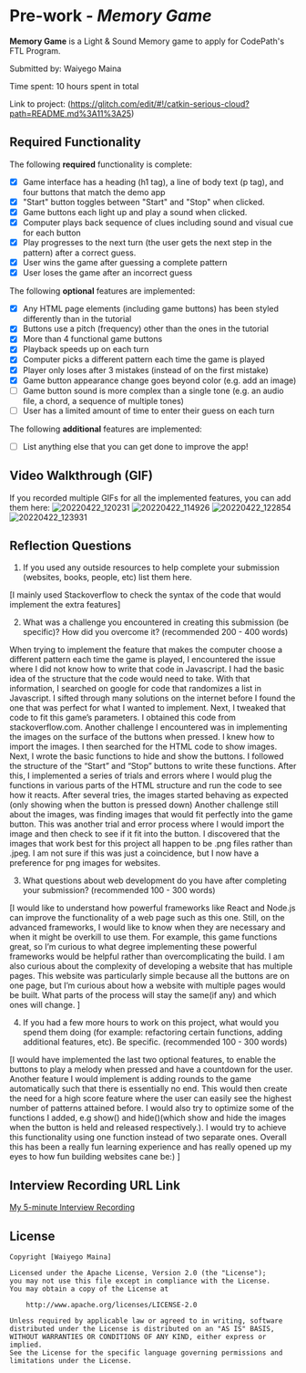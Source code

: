 # Pre-work - *Memory Game*

**Memory Game** is a Light & Sound Memory game to apply for CodePath's FTL Program. 

Submitted by: Waiyego Maina

Time spent: 10 hours spent in total

Link to project: (https://glitch.com/edit/#!/catkin-serious-cloud?path=README.md%3A11%3A25)

## Required Functionality

The following **required** functionality is complete:

* [x] Game interface has a heading (h1 tag), a line of body text (p tag), and four buttons that match the demo app
* [x] "Start" button toggles between "Start" and "Stop" when clicked. 
* [x] Game buttons each light up and play a sound when clicked. 
* [x] Computer plays back sequence of clues including sound and visual cue for each button
* [x] Play progresses to the next turn (the user gets the next step in the pattern) after a correct guess. 
* [x] User wins the game after guessing a complete pattern
* [x] User loses the game after an incorrect guess

The following **optional** features are implemented:

* [x] Any HTML page elements (including game buttons) has been styled differently than in the tutorial
* [x] Buttons use a pitch (frequency) other than the ones in the tutorial
* [x] More than 4 functional game buttons
* [x] Playback speeds up on each turn
* [x] Computer picks a different pattern each time the game is played
* [x] Player only loses after 3 mistakes (instead of on the first mistake)
* [x] Game button appearance change goes beyond color (e.g. add an image)
* [ ] Game button sound is more complex than a single tone (e.g. an audio file, a chord, a sequence of multiple tones)
* [ ] User has a limited amount of time to enter their guess on each turn

The following **additional** features are implemented:

- [ ] List anything else that you can get done to improve the app!

## Video Walkthrough (GIF)

If you recorded multiple GIFs for all the implemented features, you can add them here:
![20220422_120231](https://user-images.githubusercontent.com/77775666/164703062-070f3fd4-351b-466c-9d80-442b6da0ac81.gif) 
![20220422_114926](https://user-images.githubusercontent.com/77775666/164702931-586c275c-a805-4412-acd6-202c85b3d8b3.gif)
![20220422_122854](https://user-images.githubusercontent.com/77775666/164703345-9332cdce-d18c-4865-bd18-2ddd9ce2097a.gif)
![20220422_123931](https://user-images.githubusercontent.com/77775666/164703471-91af6846-5c2d-4a79-b533-867a0588122b.gif)

## Reflection Questions



1. If you used any outside resources to help complete your submission (websites, books, people, etc) list them here. 

[I mainly used Stackoverflow to check the syntax of the code that would implement the extra features]

2. What was a challenge you encountered in creating this submission (be specific)? How did you overcome it? (recommended 200 - 400 words) 


When trying to implement the feature that makes the computer choose a different pattern each time the game is played, 
I encountered the issue where I did not know how to write that code in Javascript. I had the basic idea of the structure 
that the code would need to take. With that information, I searched on google for code that randomizes a list in Javascript. 
I sifted through many solutions on the internet before I found the one that was perfect for what I wanted to implement. 
Next, I tweaked that code to fit this game’s parameters. I obtained this code from stackoverflow.com.
	Another challenge I encountered was in implementing the images on the surface of the buttons when pressed. I knew how 
  to import the images. I then searched for the HTML code to show images. Next, I wrote the basic functions to hide and show the buttons. 
  I followed the structure of the “Start” and “Stop” buttons to write these functions. After this, I implemented a series of trials and errors where 
  I would plug the functions in various parts of the HTML structure and run the code to see how it reacts. After several tries, the images started 
  behaving as expected (only showing when the button is pressed down)
	Another challenge still about the images, was finding images that would fit perfectly into the game button. This was another trial and error process 
  where I would import the image and then check to see if it fit into the button. I discovered that the images that work best for this project all 
  happen to be .png files rather than .jpeg. I am not sure if this was just a coincidence, but I now have a preference for png images for websites.


3. What questions about web development do you have after completing your submission? (recommended 100 - 300 words) 

[I would like to understand how powerful frameworks like React and Node.js can improve the functionality of a web page
such as this one. Still, on the advanced frameworks, I would like to know when they are necessary and when it might be 
overkill to use them. For example, this game functions great, so I’m curious to what degree implementing these powerful 
frameworks would be helpful rather than overcomplicating the build.
I am also curious about the complexity of developing a website that has multiple pages. This website was particularly 
simple because all the buttons are on one page, but I’m curious about how a website with multiple pages would be built.
What parts of the process will stay the same(if any) and which ones will change.
]

4. If you had a few more hours to work on this project, what would you spend them doing (for example: refactoring certain functions, adding additional features, etc). Be specific. (recommended 100 - 300 words) 

[I would have implemented the last two optional features, to enable the buttons to play a melody when pressed and have a countdown 
for the user. Another feature I would implement is adding rounds to the game automatically such that there is essentially no end. 
This would then create the need for a high score feature where the user can easily see the highest number of patterns attained before.
I would also try to optimize some of the functions I added, e.g show() and hide()(which show and hide the images when the button is 
held and released respectively.). I would try to achieve this functionality using one function instead of two separate ones.
Overall this has been a really fun learning experience and has really opened up my eyes to how fun building websites cane be:)
]



## Interview Recording URL Link

[My 5-minute Interview Recording](https://www.loom.com/share/62d3434822e34178ba9eb5827ccdb4f3)


## License

    Copyright [Waiyego Maina]

    Licensed under the Apache License, Version 2.0 (the "License");
    you may not use this file except in compliance with the License.
    You may obtain a copy of the License at

        http://www.apache.org/licenses/LICENSE-2.0

    Unless required by applicable law or agreed to in writing, software
    distributed under the License is distributed on an "AS IS" BASIS,
    WITHOUT WARRANTIES OR CONDITIONS OF ANY KIND, either express or implied.
    See the License for the specific language governing permissions and
    limitations under the License.
